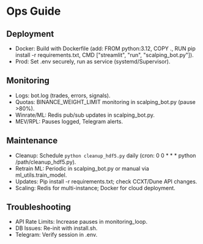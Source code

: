 # Ops Guide

## Deployment
- Docker: Build with Dockerfile (add: FROM python:3.12, COPY ., RUN pip install -r requirements.txt, CMD ["streamlit", "run", "scalping_bot.py"]).
- Prod: Set .env securely, run as service (systemd/Supervisor).

## Monitoring
- Logs: bot.log (trades, errors, signals).
- Quotas: BINANCE_WEIGHT_LIMIT monitoring in scalping_bot.py (pause >80%).
- Winrate/ML: Redis pub/sub updates in scalping_bot.py.
- MEV/RPL: Pauses logged, Telegram alerts.

## Maintenance
- Cleanup: Schedule `python cleanup_hdf5.py` daily (cron: 0 0 * * * python /path/cleanup_hdf5.py).
- Retrain ML: Periodic in scalping_bot.py or manual via ml_utils.train_model.
- Updates: Pip install -r requirements.txt; check CCXT/Dune API changes.
- Scaling: Redis for multi-instance; Docker for cloud deployment.

## Troubleshooting
- API Rate Limits: Increase pauses in monitoring_loop.
- DB Issues: Re-init with install.sh.
- Telegram: Verify session in .env.
